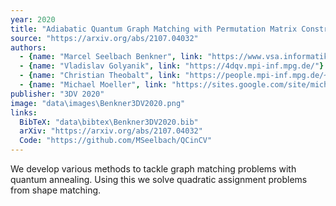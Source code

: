 ```yaml
---
year: 2020
title: "Adiabatic Quantum Graph Matching with Permutation Matrix Constraints"
source: "https://arxiv.org/abs/2107.04032"
authors:
  - {name: "Marcel Seelbach Benkner", link: "https://www.vsa.informatik.uni-siegen.de/en/seelbach-marcel"}
  - {name: "Vladislav Golyanik", link: "https://4dqv.mpi-inf.mpg.de/"}
  - {name: "Christian Theobalt", link: "https://people.mpi-inf.mpg.de/~theobalt/"}
  - {name: "Michael Moeller", link: "https://sites.google.com/site/michaelmoellermath"}
publisher: "3DV 2020"
image: "data\images\Benkner3DV2020.png"
links:
  BibTeX: "data\bibtex\Benkner3DV2020.bib"
  arXiv: "https://arxiv.org/abs/2107.04032"
  Code: "https://github.com/MSeelbach/QCinCV"
---
```

We develop various methods to tackle graph matching problems with quantum annealing. Using this we solve quadratic assignment problems from shape matching.
